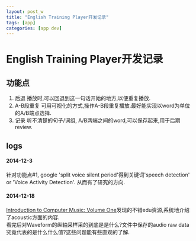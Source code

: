 ```yaml
---
layout: post_w
title: "English Training Player开发记录"
tags: [app] 
categories: [app dev]
---
```


# English Training Player开发记录 #

## 功能点 ##

1. 后退
	播放时,可以回退到这一句话开始的地方,以便重复播放.
2. A-B段重复
	可用可视化的方式,操作A-B段重复播放.最好能实现以word为单位的A/B端点选择.
2. 记录
	听不清楚的句子/词组, A/B两端之间的word,可以保存起来,用于后期review.

## logs ##

#### 2014-12-3 ####
针对功能点#1, google 'split voice silent period'得到关键词'speech detection' or 'Voice Activity Detection'. 从而有了研究的方向.
#### 2014-12-18 ###
[Introduction to Computer Music: Volume One](http://www.indiana.edu/~emusic/etext/toc.shtml)发现的不错edu资源,系统地介绍了acoustic方面的内容.   
看完后对Waveform的纵轴采样采的到底是是什么?文件中保存的audio raw data究竟代表的是什么什么值?这些问题能有些直观的了解.